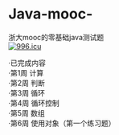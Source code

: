 # Java-mooc-
浙大mooc的零基础java测试题  
<a href="https://996.icu"><img src="https://img.shields.io/badge/link-996.icu-red.svg" alt="996.icu" /></a>  

·已完成内容  
  ·第1周 计算  
  ·第2周 判断  
  ·第3周 循环  
  ·第4周 循环控制  
  ·第5周 数组  
  ·第6周 使用对象（第一个练习题）  
